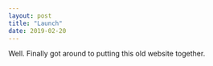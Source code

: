 ```yaml
---
layout: post
title: "Launch"
date: 2019-02-20
---
```


Well. Finally got around to putting this old website together.